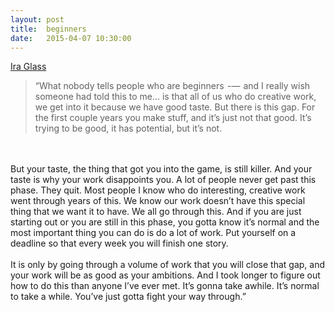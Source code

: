 ```yaml
---
layout: post
title:  beginners
date:   2015-04-07 10:30:00
---
```


[Ira Glass](http://writerunderground.com/2011/04/28/ira-glass-on-creativity-or-the-gap-between-our-taste-and-our-work/)
>“What nobody tells people who are beginners  -—  and I really wish someone had told this to me… is that all of us who do creative work, we get into it because we have good taste. But there is this gap. For the first couple years you make stuff, and it’s just not that good. It’s trying to be good, it has potential, but it’s not.
<br>
<br>
But your taste, the thing that got you into the game, is still killer. And your taste is why your work disappoints you. A lot of people never get past this phase. They quit. Most people I know who do interesting, creative work went through years of this. We know our work doesn’t have this special thing that we want it to have. We all go through this. And if you are just starting out or you are still in this phase, you gotta know it’s normal and the most important thing you can do is do a lot of work. Put yourself on a deadline so that every week you will finish one story.
<br>
<br>
It is only by going through a volume of work that you will close that gap, and your work will be as good as your ambitions. And I took longer to figure out how to do this than anyone I’ve ever met. It’s gonna take awhile. It’s normal to take a while. You’ve just gotta fight your way through.”

<br/>
<br/>
